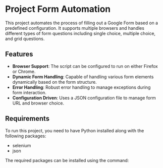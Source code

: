 # Project Form Automation

This project automates the process of filling out a Google Form based on a predefined configuration. It supports multiple browsers and handles different types of form questions including single choice, multiple choice, and grid questions.

## Features

- **Browser Support**: The script can be configured to run on either Firefox or Chrome.
- **Dynamic Form Handling**: Capable of handling various form elements dynamically based on the form structure.
- **Error Handling**: Robust error handling to manage exceptions during form interaction.
- **Configuration Driven**: Uses a JSON configuration file to manage form URL and browser choice.

## Requirements

To run this project, you need to have Python installed along with the following packages:
- selenium
- json

The required packages can be installed using the command:
